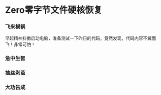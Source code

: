 # Zero零字节文件硬核恢复

### 飞来横祸

早起精神抖擞启动电脑，准备测试一下昨日的代码，竟然发现，代码内容不翼而飞！非常可怕！



### 急中生智

### 抽丝剥茧

### 大功告成
